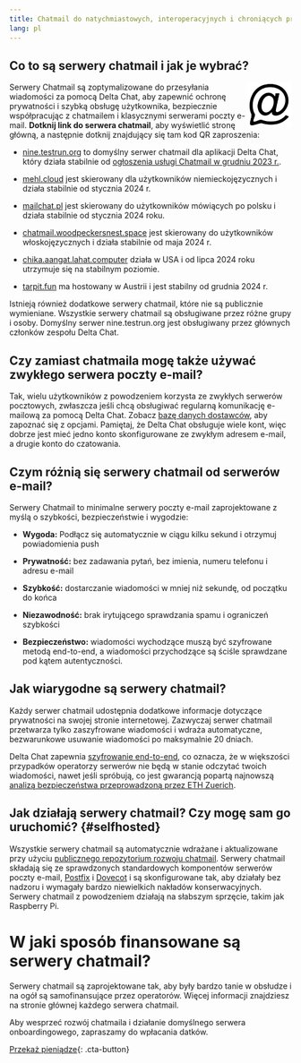 ```yaml
---
title: Chatmail do natychmiastowych, interoperacyjnych i chroniących prywatność rozmów
lang: pl
---
```



## Co to są serwery chatmail i jak je wybrać?

<img alt="Chatmail logo" src="../assets/logos/chatmail.svg" width="80" style="float:right;" />

Serwery Chatmail są zoptymalizowane do przesyłania wiadomości za pomocą Delta Chat, aby zapewnić ochronę prywatności i szybką obsługę użytkownika, bezpiecznie współpracując z chatmailem i klasycznymi serwerami poczty e-mail. **Dotknij link do serwera chatmail**, aby wyświetlić stronę główną, a następnie dotknij znajdujący się tam kod QR zaproszenia:

- [nine.testrun.org](https://nine.testrun.org) to domyślny serwer chatmail dla aplikacji Delta Chat, który działa stabilnie od [ogłoszenia usługi Chatmail w grudniu 2023 r.](https://delta.chat/en/2023-12-13-chatmail).

- [mehl.cloud](https://mehl.cloud) jest skierowany dla użytkowników niemieckojęzycznych i działa stabilnie od stycznia 2024 r.

- [mailchat.pl](https://mailchat.pl) jest skierowany do użytkowników mówiących po polsku i działa stabilnie od stycznia 2024 roku.

- [chatmail.woodpeckersnest.space](https://chatmail.woodpeckersnest.space/) jest skierowany do użytkowników włoskojęzycznych i działa stabilnie od maja 2024 r.

- [chika.aangat.lahat.computer](https://chika.aangat.lahat.computer/)
  działa w USA i od lipca 2024 roku utrzymuje się na stabilnym poziomie.

- [tarpit.fun](https://tarpit.fun)
  ma hostowany w Austrii i jest stabilny od grudnia 2024 r.

Istnieją również dodatkowe serwery chatmail, które nie są publicznie wymieniane. Wszystkie serwery chatmail są obsługiwane przez różne grupy i osoby. Domyślny serwer nine.testrun.org jest obsługiwany przez głównych członków zespołu Delta Chat.


## Czy zamiast chatmaila mogę także używać zwykłego serwera poczty e-mail?

Tak, wielu użytkowników z powodzeniem korzysta ze zwykłych serwerów pocztowych, zwłaszcza jeśli chcą obsługiwać regularną komunikację e-mailową za pomocą Delta Chat. Zobacz [bazę danych dostawców](https://providers.delta.chat), aby zapoznać się z opcjami. Pamiętaj, że Delta Chat obsługuje wiele kont, więc dobrze jest mieć jedno konto skonfigurowane ze zwykłym adresem e-mail, a drugie konto do czatowania.


## Czym różnią się serwery chatmail od serwerów e-mail?

Serwery Chatmail to minimalne serwery poczty e-mail zaprojektowane z myślą o szybkości, bezpieczeństwie i wygodzie:

- **Wygoda:** Podłącz się automatycznie w ciągu kilku sekund i otrzymuj powiadomienia push

- **Prywatność:** bez zadawania pytań, bez imienia, numeru telefonu i adresu e-mail

- **Szybkość:** dostarczanie wiadomości w mniej niż sekundę, od początku do końca

- **Niezawodność:** brak irytującego sprawdzania spamu i ograniczeń szybkości

- **Bezpieczeństwo:** wiadomości wychodzące muszą być szyfrowane metodą end-to-end, a wiadomości przychodzące są ściśle sprawdzane pod kątem autentyczności.


## Jak wiarygodne są serwery chatmail?

Każdy serwer chatmail udostępnia dodatkowe informacje dotyczące prywatności na swojej stronie internetowej. Zazwyczaj serwer chatmail przetwarza tylko zaszyfrowane wiadomości i wdraża automatyczne, bezwarunkowe usuwanie wiadomości po maksymalnie 20 dniach.

Delta Chat zapewnia [szyfrowanie end-to-end](https://delta.chat/en/2023-11-23-jumbo-42), co oznacza, że w większości przypadków operatorzy serwerów nie będą w stanie odczytać twoich wiadomości, nawet jeśli spróbują, co jest gwarancją popartą najnowszą [analizą bezpieczeństwa przeprowadzoną przez ETH Zuerich](https://delta.chat/en/2024-03-25-crypto-analysis-securejoin).


## Jak działają serwery chatmail? Czy mogę sam go uruchomić? {#selfhosted}

Wszystkie serwery chatmail są automatycznie wdrażane i aktualizowane przy użyciu [publicznego repozytorium rozwoju chatmail](https://github.com/deltachat/chatmail). Serwery chatmail składają się ze sprawdzonych standardowych komponentów serwerów poczty e-mail, [Postfix](https://postfix.org) i [Dovecot](https://dovecot.org) i są skonfigurowane tak, aby działały bez nadzoru i wymagały bardzo niewielkich nakładów konserwacyjnych. Serwery chatmail z powodzeniem działają na słabszym sprzęcie, takim jak Raspberry Pi.


# W jaki sposób finansowane są serwery chatmail?

Serwery chatmail są zaprojektowane tak, aby były bardzo tanie w obsłudze i na ogół są samofinansujące przez operatorów. Więcej informacji znajdziesz na stronie głównej każdego serwera chatmail.

Aby wesprzeć rozwój chatmaila i działanie domyślnego serwera onboardingowego, zapraszamy do wpłacania datków.

[Przekaż pieniądze](donate){: .cta-button}
